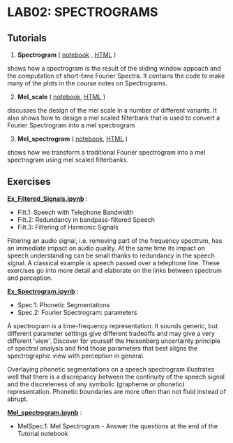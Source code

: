 # LAB02: SPECTROGRAMS


## Tutorials

1. **Spectrogram**
\( [notebook](Spectrogram.ipynb) , [HTML](https://compi1234.github.io/spchlab/lab02_spectrogram/Spectrogram.html) \) 

shows how a spectrogram is the result of the sliding window appoach and the computation of short-time Fourier Spectra.
It contains the code to make many of the plots in the course notes on Spectrograms. 

2. **Mel_scale**   \( [notebook](Mel_scale.ipynb), [HTML](https://compi1234.github.io/spchlab/lab02_spectrogram/Mel_scale.html) \)  

discusses the design of the mel scale in a number of different variants.
It also shows how to design a mel scaled filterbank that is used to convert a Fourier Spectrogram into a mel spectrogram

3. **Mel_spectrogram** \( [notebook](Mel_spectrogram.ipynb), [HTML](https://compi1234.github.io/spchlab/lab02_spectrogram/Mel_spectrogram.html) \)
   
shows how we transform a traditional Fourier spectrogram into a mel spectrogram using mel scaled filterbanks.

## Exercises

**[Ex_Filtered_Signals.ipynb](Ex_Filtered_signals.ipynb)** :
+ Filt.1: Speech with Telephone Bandwidth
+ Filt.2: Redundancy in bandpass-filtered Speech
+ Filt.3: Filtering of Harmonic Signals

Filtering an audio signal, i.e. removing part of the frequency spectrum,  has an immediate impact on audio quality.   At the same time its impact on speech understanding can be small thanks to redundancy in the speech signal.   A classical example is speech passed over a telephone line.   These exercises go into more detail and elaborate on the links between spectrum and perception.

**[Ex_Spectrogram.ipynb](Ex_Spectrogram.ipynb)** :
+ Spec.1: Phonetic Segmentations
+ Spec.2: Fourier Spectrogram: parameters

A spectrogram is a time-frequency representation. It sounds generic, but different parameter settings give different tradeoffs and may give a very different 'view'.
Discover for yourself the Heisenberg uncertainty principle of spectral analysis and find those parameters that best aligns
the spectrographic view with perception in general.

Overlaying phonetic segmentations on a speech spectrogram illustrates well that there is a discrepancy between the continuity of
the speech signal and the discreteness of any symbolic (grapheme or phonetic) representation.  Phonetic boundaries
are more often than not fluid instead of abrupt.

**[Mel_spectrogram.ipynb](Mel_spectrogram.ipynb)** :   
 + MelSpec.1: Mel Spectrogram - Answer the questions at the end of the Tutorial notebook